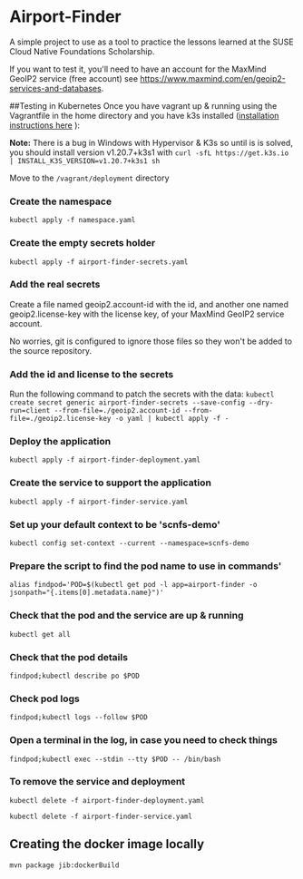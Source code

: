 # Airport-Finder
A simple project to use as a tool to practice the lessons learned at the SUSE Cloud Native Foundations Scholarship.

If you want to test it, you'll need to have an account for the MaxMind GeoIP2 service (free account) see https://www.maxmind.com/en/geoip2-services-and-databases.

##Testing in Kubernetes
Once you have vagrant up & running using the Vagrantfile in the home directory and you have k3s installed ([installation instructions here](https://rancher.com/docs/k3s/latest/en/installation/) ):

**Note:** There is a bug in Windows with Hypervisor & K3s so until is is solved, you should install version v1.20.7+k3s1 with `curl -sfL https://get.k3s.io | INSTALL_K3S_VERSION=v1.20.7+k3s1 sh`

Move to the `/vagrant/deployment` directory

### Create the namespace
`kubectl apply -f namespace.yaml`

### Create the empty secrets holder
`kubectl apply -f airport-finder-secrets.yaml`

### Add the real secrets
Create a file named geoip2.account-id with the id, and another one named geoip2.license-key with the license key, of your MaxMind GeoIP2 service account.

No worries, git is configured to ignore those files so they won't be added to the source repository.

### Add the id and license to the secrets
Run the following command to patch the secrets with the data:
 `kubectl create secret generic airport-finder-secrets --save-config --dry-run=client --from-file=./geoip2.account-id --from-file=./geoip2.license-key -o yaml | kubectl apply -f -`

 ### Deploy the application
`kubectl apply -f airport-finder-deployment.yaml`

 ### Create the service to support the application
`kubectl apply -f airport-finder-service.yaml`

### Set up your default context to be 'scnfs-demo'
`kubectl config set-context --current --namespace=scnfs-demo`

### Prepare the script to find the pod name to use in commands'
`alias findpod='POD=$(kubectl get pod -l app=airport-finder -o jsonpath="{.items[0].metadata.name}")'`

### Check that the pod and the service are up & running
`kubectl get all`

### Check that the pod details
`findpod;kubectl describe po $POD`

### Check pod logs
`findpod;kubectl logs --follow $POD`

### Open a terminal in the log, in case you need to check things
`findpod;kubectl exec --stdin --tty $POD -- /bin/bash`

### To remove the service and deployment
`kubectl delete -f airport-finder-deployment.yaml`

`kubectl delete -f airport-finder-service.yaml`

## Creating the docker image locally
`mvn package jib:dockerBuild`
